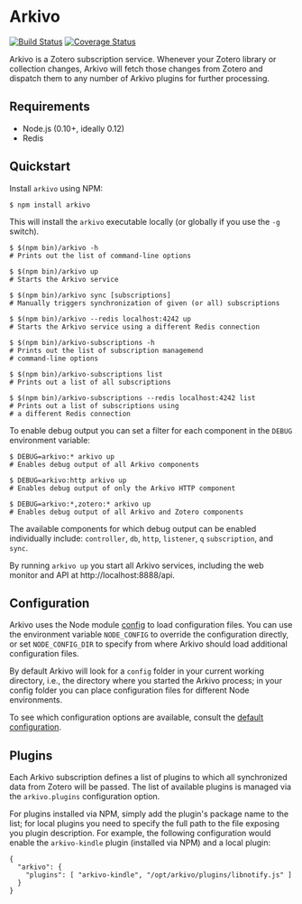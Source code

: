 Arkivo
======
[![Build Status](https://travis-ci.org/inukshuk/arkivo.svg?branch=master)](https://travis-ci.org/inukshuk/arkivo)
[![Coverage Status](https://img.shields.io/coveralls/inukshuk/arkivo.svg)](https://coveralls.io/r/inukshuk/arkivo?branch=master)

Arkivo is a Zotero subscription service. Whenever your Zotero library or
collection changes, Arkivo will fetch those changes from Zotero and dispatch
them to any number of Arkivo plugins for further processing.

Requirements
------------
* Node.js (0.10+, ideally 0.12)
* Redis

Quickstart
----------
Install `arkivo` using NPM:

    $ npm install arkivo

This will install the `arkivo` executable  locally (or globally if
you use the `-g` switch).

    $ $(npm bin)/arkivo -h
    # Prints out the list of command-line options

    $ $(npm bin)/arkivo up
    # Starts the Arkivo service

    $ $(npm bin)/arkivo sync [subscriptions]
    # Manually triggers synchronization of given (or all) subscriptions

    $ $(npm bin)/arkivo --redis localhost:4242 up
    # Starts the Arkivo service using a different Redis connection

    $ $(npm bin)/arkivo-subscriptions -h
    # Prints out the list of subscription managemend
    # command-line options

    $ $(npm bin)/arkivo-subscriptions list
    # Prints out a list of all subscriptions

    $ $(npm bin)/arkivo-subscriptions --redis localhost:4242 list
    # Prints out a list of subscriptions using
    # a different Redis connection

To enable debug output you can set a filter for each component in the
`DEBUG` environment variable:

    $ DEBUG=arkivo:* arkivo up
    # Enables debug output of all Arkivo components

    $ DEBUG=arkivo:http arkivo up
    # Enables debug output of only the Arkivo HTTP component

    $ DEBUG=arkivo:*,zotero:* arkivo up
    # Enables debug output of all Arkivo and Zotero components

The available components for which debug output can be enabled individually
include: `controller`, `db`, `http`, `listener`, `q` `subscription`, and
`sync`.

By running `arkivo up` you start all Arkivo services, including
the web monitor and API at http://localhost:8888/api.

Configuration
-------------
Arkivo uses the Node module [config](https://github.com/lorenwest/node-config)
to load configuration files. You can use the environment variable `NODE_CONFIG`
to override the configuration directly, or set `NODE_CONFIG_DIR` to specify
from where Arkivo should load additional configuration files.

By default Arkivo will look for a `config` folder in your current working
directory, i.e., the directory where you started the Arkivo process; in your
config folder you can place configuration files for different Node environments.

To see which configuration options are available, consult the
[default configuration](https://github.com/inukshuk/arkivo/blob/master/config/default.json).

Plugins
-------
Each Arkivo subscription defines a list of plugins to which all synchronized
data from Zotero will be passed. The list of available plugins is managed
via the `arkivo.plugins` configuration option.

For plugins installed via NPM, simply add the plugin's package name to the
list; for local plugins you need to specify the full path to the file exposing
you plugin description. For example, the following configuration would enable
the `arkivo-kindle` plugin (installed via NPM) and a local plugin:

    {
      "arkivo": {
        "plugins": [ "arkivo-kindle", "/opt/arkivo/plugins/libnotify.js" ]
      }
    }


